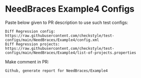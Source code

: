 # NeedBraces Example4 Configs
Paste below given to PR description to use such test configs:
```
Diff Regression config: https://raw.githubusercontent.com/checkstyle/test-configs/main/NeedBraces/Example4/config.xml
Diff Regression projects: https://raw.githubusercontent.com/checkstyle/test-configs/main/NeedBraces/Example4/list-of-projects.properties
```
Make comment in PR:
```
Github, generate report for NeedBraces/Example4
```
